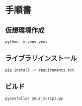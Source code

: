 # 手順書

## 仮想環境作成
```
python -m venv venv
```

## ライブラリインストール
```
pip install -r requirements.txt
```

## ビルド
```
pyinstaller your_script.py
```